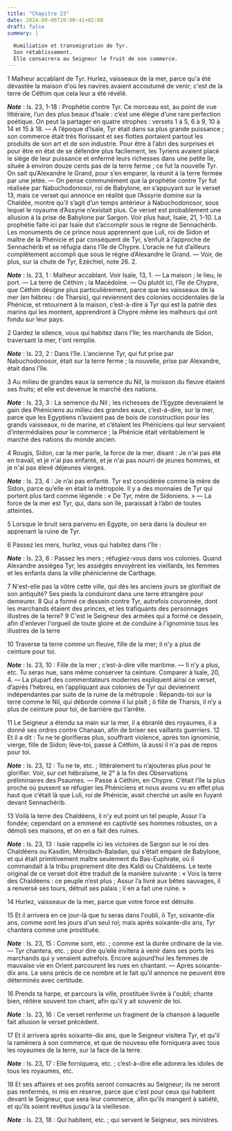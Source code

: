 ```yaml
---
title: "Chapitre 23"
date: 2024-09-06T20:00:41+02:00
draft: false
summary: |
  
  Humiliation et transmigration de Tyr.
  Son rétablissement.
  Elle consacrera au Seigneur le fruit de son commerce.
---
```



1 Malheur accablant de Tyr. Hurlez, vaisseaux de la mer, parce qu'a été dévastée la maison d'où les navires avaient accoutumé de venir; c'est de la terre de Céthim que cela leur a été révélé.

***Note*** :  Is. 23, 1-18 : Prophétie contre Tyr. Ce morceau est, au point de vue littéraire, l’un des plus beaux d’Isaïe : c’est une élégie d’une rare perfection poétique. On peut la partager en quatre strophes : versets 1 à 5, 6 à 9, 10 à 14 et 15 à 18. ― A l’époque d’Isaïe, Tyr était dans sa plus grande puissance ; son commerce était très florissant et ses flottes portaient partout les produits de son art et de son industrie. Pour être à l’abri des surprises et pour être en état de se défendre plus facilement, les Tyriens avaient placé le siège de leur puissance et enfermé leurs richesses dans une petite île, située à environ douze cents pas de la terre ferme ; ce fut la nouvelle Tyr. On sait qu’Alexandre le Grand, pour s’en emparer, la réunit à la terre fermée par une jetée. ― On pense communément que la prophétie contre Tyr fut réalisée par Nabuchodonosor, roi de Babylone, en s’appuyant sur le verset 13, mais ce verset qui annonce en réalité que l’Assyrie domine sur la Chaldée, montre qu’il s’agit d’un temps
antérieur à Nabuchodonosor, sous lequel le royaume d’Assyrie n’existait plus. Ce verset est probablement une allusion à la prise de Babylone par Sargon. Voir plus haut, Isaïe, 21, 1-10. La prophétie faite ici par Isaïe dut s’accomplir sous le règne de Sennachérib. Les monuments de ce prince nous apprennent que Luli, roi de Sidon et maître de la Phénicie et par conséquent de Tyr, s’enfuit à l’approche de Sennachérib et se réfugia dans l’île de Chypre. L’oracle ne fut d’ailleurs complètement accompli que sous le règne d’Alexandre le Grand. ― Voir, de plus, sur la chute de Tyr, Ezéchiel, note 26. 2.

***Note*** :  Is. 23, 1 : Malheur accablant. Voir Isaïe, 13, 1. ― La maison ; le lieu, le port. ― La terre de Céthim ; la Macédoine. ― Ou plutôt ici, l’île de Chypre, que Céthim désigne plus particulièrement, parce que les vaisseaux de la mer (en hébreu : de Tharsis), qui reviennent des colonies occidentales de la Phénicie, et retournent à la maison, c’est-à-dire à Tyr qui est la patrie des marins qui les montent, apprendront à Chypre même les malheurs qui ont fondu sur leur pays.


2 Gardez le silence, vous qui habitez dans l'île; les marchands de Sidon, traversant la mer, t'ont remplie.

***Note*** :  Is. 23, 2 : Dans l’île. L’ancienne Tyr, qui fut prise par Nabuchodonosor, était sur la terre ferme ; la nouvelle, prise par Alexandre, était dans l’île.

3 Au milieu de grandes eaux la semence du Nil, la moisson du fleuve étaient ses fruits; et elle est devenue le marché des nations.

***Note*** :  Is. 23, 3 : La semence du Nil ; les richesses de l’Egypte devenaient le gain des Phéniciens au milieu des grandes eaux, c’est-à-dire, sur la mer, parce que les Egyptiens n’avaient pas de bois de construction pour les grands vaisseaux, ni de marine, et c’étaient les Phéniciens qui leur servaient d’intermédiaires pour le commerce ; la Phénicie était véritablement le marché des nations du monde ancien.


4 Rougis, Sidon, car la mer parle, la force de la mer, disant : Je n'ai pas été en travail, et je n'ai pas enfanté, et je n'ai pas nourri de jeunes hommes, et je n'ai pas élevé déjeunes vierges.

***Note*** :  Is. 23, 4 : Je n’ai pas enfanté. Tyr est considérée comme la mère de Sidon, parce qu’elle en était la métropole. Il y a des monnaies de Tyr qui portent plus tard comme légende : « De Tyr, mère de Sidoniens. » ― La force de la mer est Tyr, qui, dans son île, paraissait à l’abri de toutes atteintes.

5 Lorsque le bruit sera parvenu en Egypte, on sera dans la douleur en apprenant la ruine de Tyr.


6 Passez les mers, hurlez, vous qui habitez dans l'île :

***Note*** :  Is. 23, 6 : Passez les mers ; réfugiez-vous dans vos colonies. Quand Alexandre assiégea Tyr, les assiégés envoyèrent les vieillards, les femmes et les enfants dans la ville phénicienne de Carthage.

7 N'est-elle pas la vôtre cette ville, qui dès les anciens jours se glorifiait de son antiquité? Ses pieds la conduiront dans une terre étrangère pour demeurer. 8 Qui a formé ce dessein contre Tyr, autrefois couronnée, dont les marchands étaient des princes, et les trafiquants des personnages illustres de la terre? 9 C'est le Seigneur des armées qui a formé ce dessein, afin d'enlever l'orgueil de toute gloire et de conduire à l'ignominie tous les illustres de la terre


10 Traverse ta terre comme un fleuve, fille de la mer; il n'y a plus de ceinture pour toi.

***Note*** :  Is. 23, 10 : Fille de la mer ; c’est-à-dire ville maritime. ― Il n’y a plus, etc. Tu seras nue, sans même conserver ta ceinture. Comparer à Isaïe, 20, 4. ― La plupart des commentateurs modernes expliquent ainsi ce verset, d’après l’hébreu, en l’appliquant aux colonies de Tyr qui deviennent indépendantes par suite de la ruine de la métropole : Répands-toi sur la terre comme le Nil, qui déborde comme il lui plaît ; ô fille de Tharsis, il n’y a plus de ceinture pour toi, de barrière qui t’arrête.

11 Le Seigneur a étendu sa main sur la mer, il a ébranlé des royaumes, il a donné ses ordres contre Chanaan, afin de briser ses vaillants guerriers. 12 Et il a dit : Tu ne te glorifieras plus, souffrant violence, après ton ignominie, vierge, fille de Sidon; lève-toi, passe à Céthim, là aussi il n'a pas de repos pour toi.

***Note*** :  Is. 23, 12 : Tu ne te, etc. ; littéralement tu n’ajouteras plus pour te glorifier. Voir, sur cet hébraïsme, le 2° à la fin des Observations préliminaires des Psaumes. ― Passe à Céthim, en Chypre. C’était l’île la plus proche où pussent se réfugier les Phéniciens et nous avons vu en effet plus haut que c’était là que Luli, roi de Phénicie, avait cherché un asile en fuyant devant Sennachérib.

13 Voilà la terre des Chaldéens, il n'y eut point un tel peuple, Assur l'a fondée; cependant on a emmené en captivité ses hommes robustes, on a démoli ses maisons, et on en a fait des ruines.

***Note*** :  Is. 23, 13 : Isaïe rappelle ici les victoires de Sargon sur le roi des Chaldéens ou Kasdim, Mérodach-Baladan, qui s’était emparé de Babylone, et qui était primitivement maître seulement du Bas-Euphrate, où il commandait à la tribu proprement dite des Kaldi ou Chaldéens. Le texte original de ce verset doit être traduit de la manière suivante : « Vois la terre des Chaldéens : ce peuple n’est plus ; Assur l’a livré aux bêtes sauvages, il a renversé ses tours, détruit ses palais ; il en a fait une ruine. »


14 Hurlez, vaisseaux de la mer, parce que votre force est détruite.


15 Et il arrivera en ce jour-là que tu seras dans l'oubli, ô Tyr, soixante-dix ans, comme sont les jours d'un seul roi; mais après soixante-dix ans, Tyr chantera comme une prostituée.

***Note*** :  Is. 23, 15 : Comme sont, etc. ; comme est la durée ordinaire de la vie. ― Tyr chantera, etc. ; pour dire qu’elle invitera à venir dans ses ports les marchands qui y venaient autrefois. Encore aujourd’hui les femmes de mauvaise vie en Orient parcourent les rues en chantant. ― Après soixante-dix ans. Le sens précis de ce nombre et le fait qu’il annonce ne peuvent être déterminés avec certitude.

16 Prends ta harpe, et parcours la ville, prostituée livrée à l'oubli; chante bien, réitère souvent ton chant, afin qu'il y ait souvenir de toi.

***Note*** :  Is. 23, 16 : Ce verset renferme un fragment de la chanson à laquelle fait allusion le verset précédent.


17 Et il arrivera après soixante-dix ans, que le Seigneur visitera Tyr, et qu'il la ramènera à son commerce, et que de nouveau elle forniquera avec tous les royaumes de la terre, sur la face de la terre.

***Note*** :  Is. 23, 17 : Elle forniquera, etc. ; c’est-à-dire elle adorera les idoles de tous les royaumes, etc.

18 Et ses affaires et ses profits seront consacrés au Seigneur; ils ne seront pas renfermés, ni mis en réserve, parce que c'est pour ceux qui habitent devant le Seigneur, que sera leur commerce, afin qu'ils mangent à satiété, et qu'ils soient revêtus jusqu'à la vieillesse.

***Note*** :  Is. 23, 18 : Qui habitent, etc. ; qui servent le Seigneur, ses ministres.

